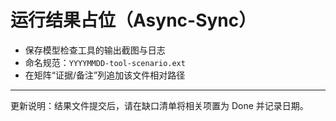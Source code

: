 # 运行结果占位（Async-Sync）

- 保存模型检查工具的输出截图与日志
- 命名规范：`YYYYMMDD-tool-scenario.ext`
- 在矩阵“证据/备注”列追加该文件相对路径

---

更新说明：结果文件提交后，请在缺口清单将相关项置为 Done 并记录日期。
